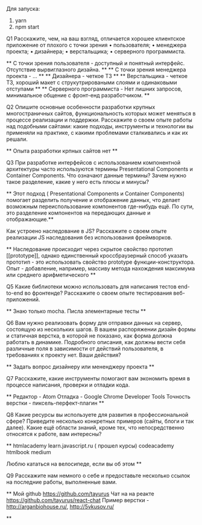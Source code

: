 Для запуска:
1) yarn
2) npm start

Q1
Расскажите, чем, на ваш взгляд, отличается хорошее клиентское приложение от
плохого с точки зрения
• пользователя;
• менеджера проекта;
• дизайнера;
• верстальщика;
• серверного программиста.


** С точки зрения пользователя - доступный и понятный интерфейс. Отсутствие вырвиглазного дизайна. **
** С точки зрения менеджера проекта - ... **
** Дизайнера - четкое ТЗ **
** Верстальщика - четкое ТЗ, хороший макет с струкутрироваными слоями и одинаковыми отступами **
** Серверного программиста - Нет лишних запросов, минимальное общение с фронт-енд разработчиком. **

Q2
Опишите основные особенности разработки крупных многостраничных сайтов,
функциональность которых может меняться в процессе реализации и поддержки.
Расскажите о своем опыте работы над подобными сайтами: какие подходы,
инструменты и технологии вы применяли на практике, с какими проблемами
сталкивались и как их решали.

** Опыта разработки крпных сайтов нет **

Q3
При разработке интерфейсов с использованием компонентной архитектуры часто
используются термины Presentational Сomponents и Сontainer Сomponents. Что
означают данные термины? Зачем нужно такое разделение, какие у него есть
плюсы и минусы?

** Этот подход ( Presentational Сomponents и Сontainer Сomponents) помогает разделить получение и отображение данных, что делает возможным переиспользование компонентов где-нибудь ещё.
По сути, это разделение компонентов на передающих данные и отображающие.**


Как устроено наследование в JS? Расскажите о своем опыте реализации JS наследования
без использования фреймворков.

** Наследование происходит через скрытое свойство прототип [[prototype]], однако единственный кроссбраузерный способ указать прототип - это использовать свойство prototype функции-конструктора.
Опыт - добавление, например, массиву метода нахождения максимума или среднего арифметического **

Q5
Какие библиотеки можно использовать для написания тестов end-to-end во
фронтенде? Расскажите о своем опыте тестирования веб-приложений.

** Знаю только mocha. Писла элементарные тесты **

Q6
Вам нужно реализовать форму для отправки данных на сервер, состоящую из
нескольких шагов. В вашем распоряжении дизайн формы и статичная верстка, в
которой не показано, как форма должна работать в динамике. Подробного
описания, как должны вести себя различные поля в зависимости от действий
пользователя, в требованиях к проекту нет. Ваши действия?

** Задать вопрос дизайнеру или мененджеру проекта **

Q7
Расскажите, какие инструменты помогают вам экономить время в процессе
написания, проверки и отладки кода.

**
Редактор - Atom
Отладка - Google Chrome Developer Tools
Точность верстки - пиксель-перфект-плагин
**

Q8
Какие ресурсы вы используете для развития в профессиональной сфере? Приведите
несколько конкретных примеров (сайты, блоги и так далее).
Какие ещё области знаний, кроме тех, что непосредственно относятся к работе,
вам интересны?

**
htmlacademy
learn.javascript.ru ( прошел курсы)
codeacademy
htmlbook
medium

Люблю кататься на велосипеде, если вы об этом
**

Q9
Расскажите нам немного о себе и предоставьте несколько ссылок на последние
работы, выполненные вами.

**
Мой github https://github.com/tayurus
Чат на на реакте https://github.com/tayurus/react-chat
Пример верстки - http://arganbiohouse.ru/, http://5vkusov.ru/

**
